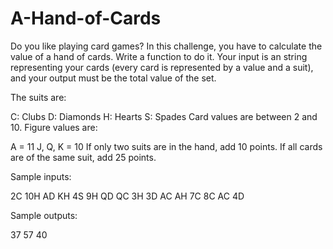 A-Hand-of-Cards
===============

Do you like playing card games? In this challenge, you have to calculate the value of a hand of cards. Write a function to do it. Your input is an string representing your cards (every card is represented by a value and a suit), and your output must be the total value of the set.

The suits are:

C: Clubs
D: Diamonds
H: Hearts
S: Spades
Card values are between 2 and 10. Figure values are:

A = 11
J, Q, K = 10
If only two suits are in the hand, add 10 points. If all cards are of the same suit, add 25 points.

Sample inputs:

2C 10H AD KH 4S
9H QD QC 3H 3D AC AH
7C 8C AC 4D

Sample outputs:

37
57
40
